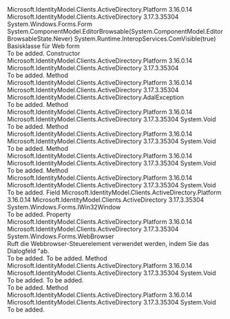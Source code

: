 <Type Name="WindowsFormsWebAuthenticationDialogBase" FullName="Microsoft.IdentityModel.Clients.ActiveDirectory.Internal.WindowsFormsWebAuthenticationDialogBase">
  <TypeSignature Language="C#" Value="public abstract class WindowsFormsWebAuthenticationDialogBase : System.Windows.Forms.Form" />
  <TypeSignature Language="ILAsm" Value=".class public auto ansi abstract beforefieldinit WindowsFormsWebAuthenticationDialogBase extends System.Windows.Forms.Form" />
  <TypeSignature Language="DocId" Value="T:Microsoft.IdentityModel.Clients.ActiveDirectory.Internal.WindowsFormsWebAuthenticationDialogBase" />
  <TypeSignature Language="VB.NET" Value="Public MustInherit Class WindowsFormsWebAuthenticationDialogBase&#xA;Inherits Form" />
  <TypeSignature Language="F#" Value="type WindowsFormsWebAuthenticationDialogBase = class&#xA;    inherit Form" />
  <AssemblyInfo>
    <AssemblyName>Microsoft.IdentityModel.Clients.ActiveDirectory.Platform</AssemblyName>
    <AssemblyVersion>3.16.0.14</AssemblyVersion>
  </AssemblyInfo>
  <AssemblyInfo>
    <AssemblyName>Microsoft.IdentityModel.Clients.ActiveDirectory</AssemblyName>
    <AssemblyVersion>3.17.3.35304</AssemblyVersion>
  </AssemblyInfo>
  <Base>
    <BaseTypeName>System.Windows.Forms.Form</BaseTypeName>
  </Base>
  <Interfaces />
  <Attributes>
    <Attribute>
      <AttributeName>System.ComponentModel.EditorBrowsable(System.ComponentModel.EditorBrowsableState.Never)</AttributeName>
    </Attribute>
    <Attribute>
      <AttributeName>System.Runtime.InteropServices.ComVisible(true)</AttributeName>
    </Attribute>
  </Attributes>
  <Docs>
    <summary>
            Basisklasse für Web form
            </summary>
    <remarks>To be added.</remarks>
  </Docs>
  <Members>
    <Member MemberName=".ctor">
      <MemberSignature Language="C#" Value="protected WindowsFormsWebAuthenticationDialogBase (object ownerWindow);" />
      <MemberSignature Language="ILAsm" Value=".method familyhidebysig specialname rtspecialname instance void .ctor(object ownerWindow) cil managed" />
      <MemberSignature Language="DocId" Value="M:Microsoft.IdentityModel.Clients.ActiveDirectory.Internal.WindowsFormsWebAuthenticationDialogBase.#ctor(System.Object)" />
      <MemberSignature Language="VB.NET" Value="Protected Sub New (ownerWindow As Object)" />
      <MemberSignature Language="F#" Value="new Microsoft.IdentityModel.Clients.ActiveDirectory.Internal.WindowsFormsWebAuthenticationDialogBase : obj -&gt; Microsoft.IdentityModel.Clients.ActiveDirectory.Internal.WindowsFormsWebAuthenticationDialogBase" Usage="new Microsoft.IdentityModel.Clients.ActiveDirectory.Internal.WindowsFormsWebAuthenticationDialogBase ownerWindow" />
      <MemberType>Constructor</MemberType>
      <AssemblyInfo>
        <AssemblyName>Microsoft.IdentityModel.Clients.ActiveDirectory.Platform</AssemblyName>
        <AssemblyVersion>3.16.0.14</AssemblyVersion>
      </AssemblyInfo>
      <AssemblyInfo>
        <AssemblyName>Microsoft.IdentityModel.Clients.ActiveDirectory</AssemblyName>
        <AssemblyVersion>3.17.3.35304</AssemblyVersion>
      </AssemblyInfo>
      <Parameters>
        <Parameter Name="ownerWindow" Type="System.Object" />
      </Parameters>
      <Docs>
        <param name="ownerWindow"></param>
        <summary />
        <remarks>To be added.</remarks>
      </Docs>
    </Member>
    <Member MemberName="CreateExceptionForAuthenticationUiFailed">
      <MemberSignature Language="C#" Value="protected Microsoft.IdentityModel.Clients.ActiveDirectory.AdalException CreateExceptionForAuthenticationUiFailed (int statusCode);" />
      <MemberSignature Language="ILAsm" Value=".method familyhidebysig instance class Microsoft.IdentityModel.Clients.ActiveDirectory.AdalException CreateExceptionForAuthenticationUiFailed(int32 statusCode) cil managed" />
      <MemberSignature Language="DocId" Value="M:Microsoft.IdentityModel.Clients.ActiveDirectory.Internal.WindowsFormsWebAuthenticationDialogBase.CreateExceptionForAuthenticationUiFailed(System.Int32)" />
      <MemberSignature Language="VB.NET" Value="Protected Function CreateExceptionForAuthenticationUiFailed (statusCode As Integer) As AdalException" />
      <MemberSignature Language="F#" Value="member this.CreateExceptionForAuthenticationUiFailed : int -&gt; Microsoft.IdentityModel.Clients.ActiveDirectory.AdalException" Usage="windowsFormsWebAuthenticationDialogBase.CreateExceptionForAuthenticationUiFailed statusCode" />
      <MemberType>Method</MemberType>
      <AssemblyInfo>
        <AssemblyName>Microsoft.IdentityModel.Clients.ActiveDirectory.Platform</AssemblyName>
        <AssemblyVersion>3.16.0.14</AssemblyVersion>
      </AssemblyInfo>
      <AssemblyInfo>
        <AssemblyName>Microsoft.IdentityModel.Clients.ActiveDirectory</AssemblyName>
        <AssemblyVersion>3.17.3.35304</AssemblyVersion>
      </AssemblyInfo>
      <ReturnValue>
        <ReturnType>Microsoft.IdentityModel.Clients.ActiveDirectory.AdalException</ReturnType>
      </ReturnValue>
      <Parameters>
        <Parameter Name="statusCode" Type="System.Int32" />
      </Parameters>
      <Docs>
        <param name="statusCode"></param>
        <summary />
        <returns />
        <remarks>To be added.</remarks>
      </Docs>
    </Member>
    <Member MemberName="Dispose">
      <MemberSignature Language="C#" Value="protected override void Dispose (bool disposing);" />
      <MemberSignature Language="ILAsm" Value=".method familyhidebysig virtual instance void Dispose(bool disposing) cil managed" />
      <MemberSignature Language="DocId" Value="M:Microsoft.IdentityModel.Clients.ActiveDirectory.Internal.WindowsFormsWebAuthenticationDialogBase.Dispose(System.Boolean)" />
      <MemberSignature Language="VB.NET" Value="Protected Overrides Sub Dispose (disposing As Boolean)" />
      <MemberSignature Language="F#" Value="override this.Dispose : bool -&gt; unit" Usage="windowsFormsWebAuthenticationDialogBase.Dispose disposing" />
      <MemberType>Method</MemberType>
      <AssemblyInfo>
        <AssemblyName>Microsoft.IdentityModel.Clients.ActiveDirectory.Platform</AssemblyName>
        <AssemblyVersion>3.16.0.14</AssemblyVersion>
      </AssemblyInfo>
      <AssemblyInfo>
        <AssemblyName>Microsoft.IdentityModel.Clients.ActiveDirectory</AssemblyName>
        <AssemblyVersion>3.17.3.35304</AssemblyVersion>
      </AssemblyInfo>
      <ReturnValue>
        <ReturnType>System.Void</ReturnType>
      </ReturnValue>
      <Parameters>
        <Parameter Name="disposing" Type="System.Boolean" />
      </Parameters>
      <Docs>
        <param name="disposing"></param>
        <summary />
        <remarks>To be added.</remarks>
      </Docs>
    </Member>
    <Member MemberName="OnAuthenticate">
      <MemberSignature Language="C#" Value="protected virtual void OnAuthenticate ();" />
      <MemberSignature Language="ILAsm" Value=".method familyhidebysig newslot virtual instance void OnAuthenticate() cil managed" />
      <MemberSignature Language="DocId" Value="M:Microsoft.IdentityModel.Clients.ActiveDirectory.Internal.WindowsFormsWebAuthenticationDialogBase.OnAuthenticate" />
      <MemberSignature Language="VB.NET" Value="Protected Overridable Sub OnAuthenticate ()" />
      <MemberSignature Language="F#" Value="abstract member OnAuthenticate : unit -&gt; unit&#xA;override this.OnAuthenticate : unit -&gt; unit" Usage="windowsFormsWebAuthenticationDialogBase.OnAuthenticate " />
      <MemberType>Method</MemberType>
      <AssemblyInfo>
        <AssemblyName>Microsoft.IdentityModel.Clients.ActiveDirectory.Platform</AssemblyName>
        <AssemblyVersion>3.16.0.14</AssemblyVersion>
      </AssemblyInfo>
      <AssemblyInfo>
        <AssemblyName>Microsoft.IdentityModel.Clients.ActiveDirectory</AssemblyName>
        <AssemblyVersion>3.17.3.35304</AssemblyVersion>
      </AssemblyInfo>
      <ReturnValue>
        <ReturnType>System.Void</ReturnType>
      </ReturnValue>
      <Parameters />
      <Docs>
        <summary />
        <remarks>To be added.</remarks>
      </Docs>
    </Member>
    <Member MemberName="OnClosingUrl">
      <MemberSignature Language="C#" Value="protected abstract void OnClosingUrl ();" />
      <MemberSignature Language="ILAsm" Value=".method familyhidebysig newslot virtual instance void OnClosingUrl() cil managed" />
      <MemberSignature Language="DocId" Value="M:Microsoft.IdentityModel.Clients.ActiveDirectory.Internal.WindowsFormsWebAuthenticationDialogBase.OnClosingUrl" />
      <MemberSignature Language="VB.NET" Value="Protected MustOverride Sub OnClosingUrl ()" />
      <MemberSignature Language="F#" Value="abstract member OnClosingUrl : unit -&gt; unit" Usage="windowsFormsWebAuthenticationDialogBase.OnClosingUrl " />
      <MemberType>Method</MemberType>
      <AssemblyInfo>
        <AssemblyName>Microsoft.IdentityModel.Clients.ActiveDirectory.Platform</AssemblyName>
        <AssemblyVersion>3.16.0.14</AssemblyVersion>
      </AssemblyInfo>
      <AssemblyInfo>
        <AssemblyName>Microsoft.IdentityModel.Clients.ActiveDirectory</AssemblyName>
        <AssemblyVersion>3.17.3.35304</AssemblyVersion>
      </AssemblyInfo>
      <ReturnValue>
        <ReturnType>System.Void</ReturnType>
      </ReturnValue>
      <Parameters />
      <Docs>
        <summary />
        <remarks>To be added.</remarks>
      </Docs>
    </Member>
    <Member MemberName="OnNavigationCanceled">
      <MemberSignature Language="C#" Value="protected abstract void OnNavigationCanceled (int statusCode);" />
      <MemberSignature Language="ILAsm" Value=".method familyhidebysig newslot virtual instance void OnNavigationCanceled(int32 statusCode) cil managed" />
      <MemberSignature Language="DocId" Value="M:Microsoft.IdentityModel.Clients.ActiveDirectory.Internal.WindowsFormsWebAuthenticationDialogBase.OnNavigationCanceled(System.Int32)" />
      <MemberSignature Language="VB.NET" Value="Protected MustOverride Sub OnNavigationCanceled (statusCode As Integer)" />
      <MemberSignature Language="F#" Value="abstract member OnNavigationCanceled : int -&gt; unit" Usage="windowsFormsWebAuthenticationDialogBase.OnNavigationCanceled statusCode" />
      <MemberType>Method</MemberType>
      <AssemblyInfo>
        <AssemblyName>Microsoft.IdentityModel.Clients.ActiveDirectory.Platform</AssemblyName>
        <AssemblyVersion>3.16.0.14</AssemblyVersion>
      </AssemblyInfo>
      <AssemblyInfo>
        <AssemblyName>Microsoft.IdentityModel.Clients.ActiveDirectory</AssemblyName>
        <AssemblyVersion>3.17.3.35304</AssemblyVersion>
      </AssemblyInfo>
      <ReturnValue>
        <ReturnType>System.Void</ReturnType>
      </ReturnValue>
      <Parameters>
        <Parameter Name="statusCode" Type="System.Int32" />
      </Parameters>
      <Docs>
        <param name="statusCode"></param>
        <summary />
        <remarks>To be added.</remarks>
      </Docs>
    </Member>
    <Member MemberName="ownerWindow">
      <MemberSignature Language="C#" Value="protected System.Windows.Forms.IWin32Window ownerWindow;" />
      <MemberSignature Language="ILAsm" Value=".field family class System.Windows.Forms.IWin32Window ownerWindow" />
      <MemberSignature Language="DocId" Value="F:Microsoft.IdentityModel.Clients.ActiveDirectory.Internal.WindowsFormsWebAuthenticationDialogBase.ownerWindow" />
      <MemberSignature Language="VB.NET" Value="Protected ownerWindow As IWin32Window " />
      <MemberSignature Language="F#" Value="val mutable ownerWindow : System.Windows.Forms.IWin32Window" Usage="Microsoft.IdentityModel.Clients.ActiveDirectory.Internal.WindowsFormsWebAuthenticationDialogBase.ownerWindow" />
      <MemberType>Field</MemberType>
      <AssemblyInfo>
        <AssemblyName>Microsoft.IdentityModel.Clients.ActiveDirectory.Platform</AssemblyName>
        <AssemblyVersion>3.16.0.14</AssemblyVersion>
      </AssemblyInfo>
      <AssemblyInfo>
        <AssemblyName>Microsoft.IdentityModel.Clients.ActiveDirectory</AssemblyName>
        <AssemblyVersion>3.17.3.35304</AssemblyVersion>
      </AssemblyInfo>
      <ReturnValue>
        <ReturnType>System.Windows.Forms.IWin32Window</ReturnType>
      </ReturnValue>
      <Docs>
        <summary />
        <remarks>To be added.</remarks>
      </Docs>
    </Member>
    <Member MemberName="WebBrowser">
      <MemberSignature Language="C#" Value="public System.Windows.Forms.WebBrowser WebBrowser { get; }" />
      <MemberSignature Language="ILAsm" Value=".property instance class System.Windows.Forms.WebBrowser WebBrowser" />
      <MemberSignature Language="DocId" Value="P:Microsoft.IdentityModel.Clients.ActiveDirectory.Internal.WindowsFormsWebAuthenticationDialogBase.WebBrowser" />
      <MemberSignature Language="VB.NET" Value="Public ReadOnly Property WebBrowser As WebBrowser" />
      <MemberSignature Language="F#" Value="member this.WebBrowser : System.Windows.Forms.WebBrowser" Usage="Microsoft.IdentityModel.Clients.ActiveDirectory.Internal.WindowsFormsWebAuthenticationDialogBase.WebBrowser" />
      <MemberType>Property</MemberType>
      <AssemblyInfo>
        <AssemblyName>Microsoft.IdentityModel.Clients.ActiveDirectory.Platform</AssemblyName>
        <AssemblyVersion>3.16.0.14</AssemblyVersion>
      </AssemblyInfo>
      <AssemblyInfo>
        <AssemblyName>Microsoft.IdentityModel.Clients.ActiveDirectory</AssemblyName>
        <AssemblyVersion>3.17.3.35304</AssemblyVersion>
      </AssemblyInfo>
      <ReturnValue>
        <ReturnType>System.Windows.Forms.WebBrowser</ReturnType>
      </ReturnValue>
      <Docs>
        <summary>
            Ruft die Webbrowser-Steuerelement verwendet werden, indem Sie das Dialogfeld "ab.
            </summary>
        <value>To be added.</value>
        <remarks>To be added.</remarks>
      </Docs>
    </Member>
    <Member MemberName="WebBrowserNavigateErrorHandler">
      <MemberSignature Language="C#" Value="protected virtual void WebBrowserNavigateErrorHandler (object sender, Microsoft.IdentityModel.Clients.ActiveDirectory.Internal.WebBrowserNavigateErrorEventArgs e);" />
      <MemberSignature Language="ILAsm" Value=".method familyhidebysig newslot virtual instance void WebBrowserNavigateErrorHandler(object sender, class Microsoft.IdentityModel.Clients.ActiveDirectory.Internal.WebBrowserNavigateErrorEventArgs e) cil managed" />
      <MemberSignature Language="DocId" Value="M:Microsoft.IdentityModel.Clients.ActiveDirectory.Internal.WindowsFormsWebAuthenticationDialogBase.WebBrowserNavigateErrorHandler(System.Object,Microsoft.IdentityModel.Clients.ActiveDirectory.Internal.WebBrowserNavigateErrorEventArgs)" />
      <MemberSignature Language="VB.NET" Value="Protected Overridable Sub WebBrowserNavigateErrorHandler (sender As Object, e As WebBrowserNavigateErrorEventArgs)" />
      <MemberSignature Language="F#" Value="abstract member WebBrowserNavigateErrorHandler : obj * Microsoft.IdentityModel.Clients.ActiveDirectory.Internal.WebBrowserNavigateErrorEventArgs -&gt; unit&#xA;override this.WebBrowserNavigateErrorHandler : obj * Microsoft.IdentityModel.Clients.ActiveDirectory.Internal.WebBrowserNavigateErrorEventArgs -&gt; unit" Usage="windowsFormsWebAuthenticationDialogBase.WebBrowserNavigateErrorHandler (sender, e)" />
      <MemberType>Method</MemberType>
      <AssemblyInfo>
        <AssemblyName>Microsoft.IdentityModel.Clients.ActiveDirectory.Platform</AssemblyName>
        <AssemblyVersion>3.16.0.14</AssemblyVersion>
      </AssemblyInfo>
      <AssemblyInfo>
        <AssemblyName>Microsoft.IdentityModel.Clients.ActiveDirectory</AssemblyName>
        <AssemblyVersion>3.17.3.35304</AssemblyVersion>
      </AssemblyInfo>
      <ReturnValue>
        <ReturnType>System.Void</ReturnType>
      </ReturnValue>
      <Parameters>
        <Parameter Name="sender" Type="System.Object" />
        <Parameter Name="e" Type="Microsoft.IdentityModel.Clients.ActiveDirectory.Internal.WebBrowserNavigateErrorEventArgs" />
      </Parameters>
      <Docs>
        <param name="sender">To be added.</param>
        <param name="e">To be added.</param>
        <summary />
        <remarks>To be added.</remarks>
      </Docs>
    </Member>
    <Member MemberName="WebBrowserNavigatingHandler">
      <MemberSignature Language="C#" Value="protected virtual void WebBrowserNavigatingHandler (object sender, System.Windows.Forms.WebBrowserNavigatingEventArgs e);" />
      <MemberSignature Language="ILAsm" Value=".method familyhidebysig newslot virtual instance void WebBrowserNavigatingHandler(object sender, class System.Windows.Forms.WebBrowserNavigatingEventArgs e) cil managed" />
      <MemberSignature Language="DocId" Value="M:Microsoft.IdentityModel.Clients.ActiveDirectory.Internal.WindowsFormsWebAuthenticationDialogBase.WebBrowserNavigatingHandler(System.Object,System.Windows.Forms.WebBrowserNavigatingEventArgs)" />
      <MemberSignature Language="VB.NET" Value="Protected Overridable Sub WebBrowserNavigatingHandler (sender As Object, e As WebBrowserNavigatingEventArgs)" />
      <MemberSignature Language="F#" Value="abstract member WebBrowserNavigatingHandler : obj * System.Windows.Forms.WebBrowserNavigatingEventArgs -&gt; unit&#xA;override this.WebBrowserNavigatingHandler : obj * System.Windows.Forms.WebBrowserNavigatingEventArgs -&gt; unit" Usage="windowsFormsWebAuthenticationDialogBase.WebBrowserNavigatingHandler (sender, e)" />
      <MemberType>Method</MemberType>
      <AssemblyInfo>
        <AssemblyName>Microsoft.IdentityModel.Clients.ActiveDirectory.Platform</AssemblyName>
        <AssemblyVersion>3.16.0.14</AssemblyVersion>
      </AssemblyInfo>
      <AssemblyInfo>
        <AssemblyName>Microsoft.IdentityModel.Clients.ActiveDirectory</AssemblyName>
        <AssemblyVersion>3.17.3.35304</AssemblyVersion>
      </AssemblyInfo>
      <ReturnValue>
        <ReturnType>System.Void</ReturnType>
      </ReturnValue>
      <Parameters>
        <Parameter Name="sender" Type="System.Object" />
        <Parameter Name="e" Type="System.Windows.Forms.WebBrowserNavigatingEventArgs" />
      </Parameters>
      <Docs>
        <param name="sender"></param>
        <param name="e"></param>
        <summary />
        <remarks>To be added.</remarks>
      </Docs>
    </Member>
  </Members>
</Type>